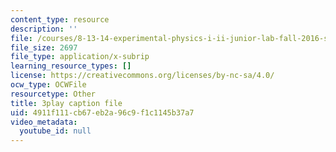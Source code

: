 ```yaml
---
content_type: resource
description: ''
file: /courses/8-13-14-experimental-physics-i-ii-junior-lab-fall-2016-spring-2017/4911f111cb67eb2a96c9f1c1145b37a7_A77qVe-U0iw.srt
file_size: 2697
file_type: application/x-subrip
learning_resource_types: []
license: https://creativecommons.org/licenses/by-nc-sa/4.0/
ocw_type: OCWFile
resourcetype: Other
title: 3play caption file
uid: 4911f111-cb67-eb2a-96c9-f1c1145b37a7
video_metadata:
  youtube_id: null
---
```

